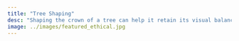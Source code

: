 ```yaml
---
title: "Tree Shaping"
desc: "Shaping the crown of a tree can help it retain its visual balance which can become a wonderful accent to your home. We can also cut the lower limbs back making the tree appear taller and leaner. This helps eliminate any limbs that may be blocking the visibility of things low to the ground for example the entrance to your home."
image: ../images/featured_ethical.jpg
---
```

